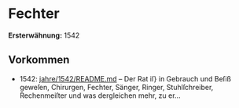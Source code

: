 # Fechter

**Ersterwähnung:** 1542

## Vorkommen
- 1542: [jahre/1542/README.md](../jahre/1542/README.md) – Der Rat iſ} in Gebrauch und Beſiß geweſen, Chirurgen,
Fechter, Sänger, Ringer, Stuhlſchreiber, Rechenmeiſter und
was dergleichen mehr, zu er...
